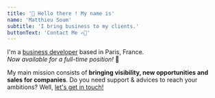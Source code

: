 ```yaml
---
title: '👋 Hello there ! My name is'
name: 'Matthieu Soum'
subtitle: 'I bring business to my clients.'
buttonText: 'Contact Me ✍🏼'
---
```


I'm a <u>business developer</u> based in Paris, France.</br><i>Now available for a full-time position!</i> 💼

My main mission consists of <b>bringing visibility, new opportunities and sales for companies</b>. Do you need support & advices to reach your ambitions? Well, [let's get in touch!](mailto:matthieu@soum.co)
